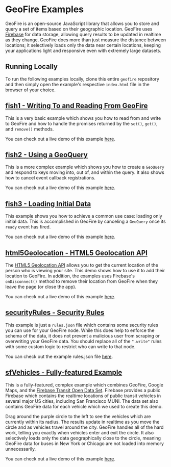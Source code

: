 # GeoFire Examples

GeoFire is an open-source JavaScript library that allows you to store and query a set
of items based on their geographic location. GeoFire uses [Firebase](https://www.firebase.com/) for data
storage, allowing query results to be updated in realtime as they change.
GeoFire does more than just measure the distance between locations; it
selectively loads only the data near certain locations, keeping your
applications light and responsive even with extremely large datasets.

## Running Locally

To run the following examples locally, clone this entire `geofire` repository
and then simply open the example's respective `index.html` file in the browser
of your choice.

## [fish1 - Writing To and Reading From GeoFire](https://geofire.firebaseapp.com/fish1/index.html)

This is a very basic example which shows you how to read from and write to GeoFire
and how to handle the promises returned by the `set()`, `get()`, and `remove()`
methods.

You can check out a live demo of this example [here](https://geofire.firebaseapp.com/fish1/index.html).

## [fish2 - Using a GeoQuery](https://geofire.firebaseapp.com/fish3/index.html)

This is a more complex example which shows you how to create a `GeoQuery` and
respond to keys moving into, out of, and within the query. It also shows how
to cancel event callback registrations.

You can check out a live demo of this example [here](https://geofire.firebaseapp.com/fish2/index.html).

## [fish3 - Loading Initial Data](https://geofire.firebaseapp.com/fish3/index.html)

This example shows you how to achieve a common use case: loading only initial
data. This is accomplished in GeoFire by canceling a `GeoQuery` once its `ready`
event has fired.

You can check out a live demo of this example [here](https://geofire.firebaseapp.com/fish3/index.html).

## [html5Geolocation - HTML5 Geolocation API](https://geofire.firebaseapp.com/html5Geolocation/index.html)

The [HTML5 Geolocation API](http://diveintohtml5.info/geolocation.html) allows you
to get the current location of the person who is viewing your site. This demo shows
how to use it to add their location to GeoFire. In addition, the examples uses
Firebase's `onDisconnect()` method to remove their location from GeoFire when they
leave the page (or close the app).

You can check out a live demo of this example [here](https://geofire.firebaseapp.com/html5Geolocation/index.html).

## [securityRules - Security Rules](https://geofire.firebaseapp.com/securityRules/rules.json)

This example is just a `rules.json` file which contains some security rules you
can use for your GeoFire node. While this does help to enforce the schema of the data,
it does not prevent a malicious user from scraping or overwriting your GeoFire data.
You should replace all of the `".write"` rules with some custom logic to restrict who
can write to that node.

You can check out the example rules.json file [here](https://geofire.firebaseapp.com/securityRules/rules.json).

## [sfVehicles - Fully-featured Example](https://geofire.firebaseapp.com/sfVehicles/index.html)

This is a fully-featured, complex example which combines GeoFire, Google Maps,
and the [Firebase Transit Open Data Set](https://www.firebase.com/docs/data/real-time-transit-data.html).
Firebase provides a public Firebase which contains the realtime locations of public
transit vehicles in several major US cities, including San Francisco MUNI. The data
set also contains GeoFire data for each vehicle which we used to create this demo.

Drag around the purple circle to the left to see the vehicles which are currently within its radius. The
results update in realtime as you move the circle and as vehicles travel around the city. GeoFire handles all
of the hard work, telling you exactly when vehicles enter and exit the circle. It also selectively loads
only the data geographically close to the circle, meaning GeoFire data for buses in New York or Chicago are not
loaded into memory unnecessarily.

You can check out a live demo of this example [here](https://geofire.firebaseapp.com/sfVehicles/index.html).